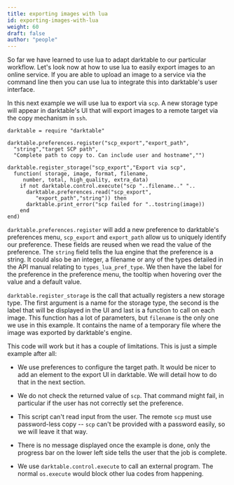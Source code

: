 ```yaml
---
title: exporting images with lua
id: exporting-images-with-lua
weight: 60
draft: false
author: "people"
---
```


So far we have learned to use lua to adapt darktable to our particular workflow. Let's look now at how to use lua to easily export images to an online service. If you are able to upload an image to a service via the command line then you can use lua to integrate this into darktable's user interface.

In this next example we will use lua to export via `scp`. A new storage type will appear in darktable's UI that will export images to a remote target via the copy mechanism in `ssh`.

```
darktable = require "darktable"

darktable.preferences.register("scp_export","export_path",
  "string","target SCP path",
  "Complete path to copy to. Can include user and hostname","")

darktable.register_storage("scp_export","Export via scp",
  function( storage, image, format, filename,
     number, total, high_quality, extra_data)
    if not darktable.control.execute("scp "..filename.." "..
      darktable.preferences.read("scp_export",
         "export_path","string")) then
      darktable.print_error("scp failed for "..tostring(image))
    end
end)
```

`darktable.preferences.register` will add a new preference to darktable's preferences menu, `scp_export` and `export_path` allow us to uniquely identify our preference. These fields are reused when we read the value of the preference. The `string` field tells the lua engine that the preference is a string. It could also be an integer, a filename or any of the types detailed in the API manual relating to `types_lua_pref_type`. We then have the label for the preference in the preference menu, the tooltip when hovering over the value and a default value.

`darktable.register_storage` is the call that actually registers a new storage type. The first argument is a name for the storage type, the second is the label that will be displayed in the UI and last is a function to call on each image. This function has a lot of parameters, but `filename` is the only one we use in this example. It contains the name of a temporary file where the image was exported by darktable's engine.

This code will work but it has a couple of limitations. This is just a simple example after all:

- We use preferences to configure the target path. It would be nicer to add an element to the export UI in darktable. We will detail how to do that in the next section.

- We do not check the returned value of `scp`. That command might fail, in particular if the user has not correctly set the preference.

- This script can't read input from the user. The remote `scp` must use password-less copy -- `scp` can't be provided with a password easily, so we will leave it that way.

- There is no message displayed once the example is done, only the progress bar on the lower left side tells the user that the job is complete.

- We use `darktable.control.execute` to call an external program. The normal `os.execute` would block other lua codes from happening.


